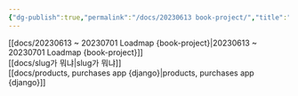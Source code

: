 ```yaml
---
{"dg-publish":true,"permalink":"/docs/20230613 book-project/","title":"20230613 book-project"}
---
```


[[docs/20230613 ~ 20230701 Loadmap {book-project}\|20230613 ~ 20230701 Loadmap {book-project}]]  
[[docs/slug가 뭐냐\|slug가 뭐냐]]  
[[docs/products, purchases app {django}\|products, purchases app {django}]]
